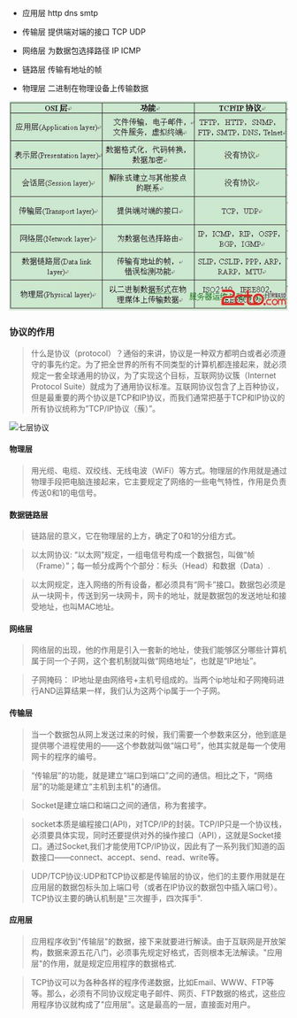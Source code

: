 
- 应用层 http dns smtp

- 传输层 提供端对端的接口 TCP UDP

- 网络层 为数据包选择路径 IP ICMP

- 链路层 传输有地址的帧

- 物理层 二进制在物理设备上传输数据

![五层协议](/images/20131026083023391.jpg)

### 协议的作用

> 什么是协议（protocol）？通俗的来讲，协议是一种双方都明白或者必须遵守的事先约定。为了把全世界的所有不同类型的计算机都连接起来，就必须规定一套全球通用的协议，为了实现这个目标，互联网协议簇（Internet Protocol Suite）就成为了通用协议标准。互联网协议包含了上百种协议，但是最重要的两个协议是TCP和IP协议，而我们通常把基于TCP和IP协议的所有协议统称为”TCP/IP协议（蔟）”。

![七层协议](https://upload-images.jianshu.io/upload_images/2179030-3694fe2b18ebe05f.png)

#### 物理层
> 用光缆、电缆、双绞线、无线电波（WiFi）等方式。物理层的作用就是通过物理手段把电脑连接起来，它主要规定了网络的一些电气特性，作用是负责传送0和1的电信号。

#### 数据链路层
> 链路层的意义，它在物理层的上方，确定了0和1的分组方式。

> 以太网协议: “以太网”规定，一组电信号构成一个数据包，叫做“帧（Frame）”；每一帧分成两个个部分：标头（Head）和数据（Data）.

> 以太网规定，连入网络的所有设备，都必须具有“网卡”接口。数据包必须是从一块网卡，传送到另一块网卡，网卡的地址，就是数据包的发送地址和接受地址，也叫MAC地址。

#### 网络层
> 网络层的出现，他的作用是引入一套新的地址，使我们能够区分哪些计算机属于同一个子网，这个套机制就叫做“网络地址”，也就是“IP地址”。

> 子网掩码： IP地址是由网络号+主机号组成的。当两个ip地址和子网掩码进行AND运算结果一样，我们认为这两个ip属于一个子网。

#### 传输层
> 当一个数据包从网上发送过来的时候，我们需要一个参数来区分，他到底是提供哪个进程使用的——这个参数就叫做“端口号”，他其实就是每一个使用网卡的程序的编号。

> “传输层”的功能，就是建立“端口到端口”之间的通信。相比之下，“网络层”的功能是建立“主机到主机"的通信。

> Socket是建立端口和端口之间的通信，称为套接字。

> socket本质是编程接口(API)，对TCP/IP的封装。TCP/IP只是一个协议栈，必须要具体实现，同时还要提供对外的操作接口（API），这就是Socket接口。通过Socket,我们才能使用TCP/IP协议，因此有了一系列我们知道的函数接口——connect、accept、send、read、write等。

> UDP/TCP协议:UDP和TCP协议都是传输层的协议，他们的主要作用就是在应用层的数据包标头加上端口号（或者在IP协议的数据包中插入端口号）。
TCP协议主要的确认机制是"三次握手，四次挥手".

#### 应用层
> 应用程序收到"传输层"的数据，接下来就要进行解读。由于互联网是开放架构，数据来源五花八门，必须事先规定好格式，否则根本无法解读。"应用层"的作用，就是规定应用程序的数据格式.

> TCP协议可以为各种各样的程序传递数据，比如Email、WWW、FTP等等。那么，必须有不同协议规定电子邮件、网页、FTP数据的格式，这些应用程序协议就构成了"应用层"。这是最高的一层，直接面对用户。
